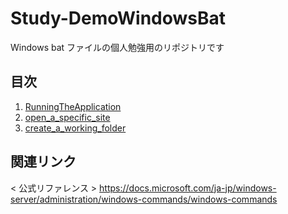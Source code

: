 # Study-DemoWindowsBat
Windows bat ファイルの個人勉強用のリポジトリです

## 目次
1. [RunningTheApplication](tool/00_RunningTheApplication/00_README.md)
2. [open_a_specific_site](tool/01_open_a_specific_site/00_README.md)
3. [create_a_working_folder](tool/02_create_a_working_folder/00_README.md)

## 関連リンク
< 公式リファレンス >
https://docs.microsoft.com/ja-jp/windows-server/administration/windows-commands/windows-commands
